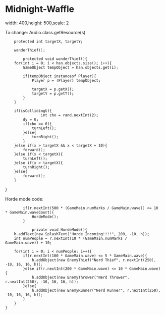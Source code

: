 # Midnight-Waffle
width: 400,height: 500,scale: 2

To change:
    					Audio.class.getResource(s)

    	protected int targetX, targetY; 

		wanderThief();
		
			protected void wanderThief(){
		for(int i = 0; i < han.objects.size(); i++){
			GameObject tempObject = han.objects.get(i);
			
			if(tempObject instanceof Player){
				Player p = (Player) tempObject;
				
				targetX = p.getX();
				targetY = p.getY();
			}
		}
		
		if(isCollidingU){
					int cho = rand.nextInt(2); 
			dy = 0;
			if(cho == 0){
				turnLeft();
			}else{
				turnRight();
			}
		}else if(x > targetX && x < targetX + 10){
			forward();
		}else if(x < targetX){
			turnLeft();
		}else if(x > targetX){
			turnRight();
		}else{
			forward();
		}

}

Horde mode code:

			if(r.nextInt(500 * (GameMain.numMarks / GameMain.wave)) <= 10 * GameMain.waveCount){
				HordeMode();
			}
			
				private void HordeMode(){
		h.addText(new SplashText("Horde Incoming!!!!", 200, -10, h));
		int numPeople = r.nextInt(10 * (GameMain.numMarks / GameMain.wave)) + 10;
		
		for(int i = 0; i < numPeople; i++){
			if(r.nextInt(100 * GameMain.wave) <= 5 * GameMain.wave){
				h.addObject(new EnemyThief("Nerd Thief", r.nextInt(250), -10, 16, 16, h));
			}else if(r.nextInt(200 * GameMain.wave) <= 10 * GameMain.wave){
				h.addObject(new EnemyThrower("Nerd Thrower", r.nextInt(250), -10, 16, 16, h));
			}else{
				h.addObject(new EnemyRunner("Nerd Runner", r.nextInt(250), -10, 16, 16, h));
			}
		}
	}
	
